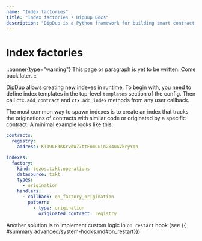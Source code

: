 ```yaml
---
name: "Index factories"
title: "Index factories • DipDup Docs"
description: "DipDup is a Python framework for building smart contract indexers. It helps developers focus on business logic instead of writing a boilerplate to store and serve data."
---
```


# Index factories

::banner{type="warning"}
This page or paragraph is yet to be written. Come back later.
::

DipDup allows creating new indexes in runtime. To begin with, you need to define index templates in the top-level `templates` section of the config. Then call `ctx.add_contract` and `ctx.add_index` methods from any user callback.

The most common way to spawn indexes is to create an index that tracks the originations of contracts with similar code or originated by a specific contract. A minimal example looks like this:

```yaml [dipdup.yaml]
contracts:
  registry:
    address: KT19CF3KKrvdW77ttFomCuin2k4uAVkryYqh

indexes:
  factory:
    kind: tezos.tzkt.operations
    datasource: tzkt
    types:
      - origination
    handlers:
      - callback: on_factory_origination
        pattern:
          - type: origination
            originated_contract: registry
```

Another solution is to implement custom logic in `on_restart` hook (see {{ #summary advanced/system-hooks.md#on_restart}})
